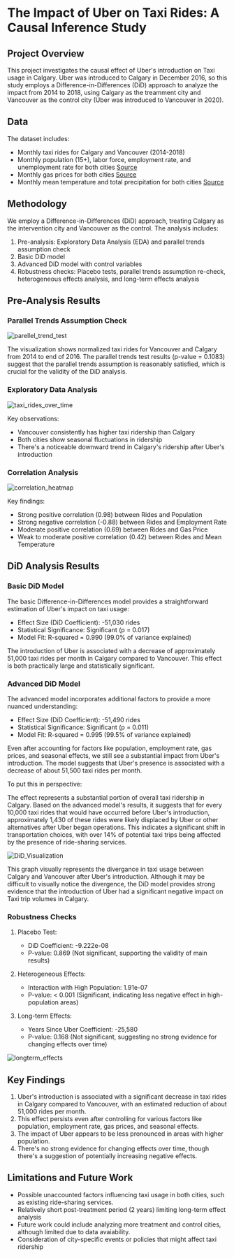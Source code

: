 # The Impact of Uber on Taxi Rides: A Causal Inference Study

## Project Overview

This project investigates the causal effect of Uber's introduction on Taxi usage in Calgary. Uber was introduced to Calgary in December 2016, so this study employs a Difference-in-Differences (DiD) approach to analyze the impact from 2014 to 2018, using Calgary as the treamment city and Vancouver as the control city (Uber was introduced to Vancouver in 2020).

## Data

The dataset includes:
- Monthly taxi rides for Calgary and Vancouver (2014-2018)
- Monthly population (15+), labor force, employment rate, and unemployment rate for both cities [Source](https://www150.statcan.gc.ca/t1/tbl1/en/tv.action?pid=1410029401&pickMembers%5B0%5D=2.5&pickMembers%5B1%5D=3.1&pickMembers%5B2%5D=4.2&cubeTimeFrame.startMonth=01&cubeTimeFrame.startYear=2010&cubeTimeFrame.endMonth=01&cubeTimeFrame.endYear=2020&referencePeriods=20100101%2C20200101)
- Monthly gas prices for both cities [Source](https://www150.statcan.gc.ca/t1/tbl1/en/tv.action?pid=1810000101&pickMembers%5B0%5D=2.2&cubeTimeFrame.startMonth=01&cubeTimeFrame.startYear=2010&cubeTimeFrame.endMonth=12&cubeTimeFrame.endYear=2020&referencePeriods=20100101%2C20201201)
- Monthly mean temperature and total precipitation for both cities [Source](https://climate.weather.gc.ca/climate_data/daily_data_e.html?hlyRange=2008-12-22%7C2024-08-10&dlyRange=1999-05-01%7C2024-08-09&mlyRange=2000-06-01%7C2007-11-01&StationID=27211&Prov=AB&urlExtension=_e.html&searchType=stnProx&optLimit=yearRange&StartYear=2010&EndYear=2020&selRowPerPage=25&Line=4&txtRadius=25&optProxType=city&selCity=51%7C2%7C114%7C4%7CCalgary&selPark=&txtCentralLatDeg=&txtCentralLatMin=0&txtCentralLatSec=0&txtCentralLongDeg=&txtCentralLongMin=0&txtCentralLongSec=0&txtLatDecDeg=&txtLongDecDeg=&timeframe=2&Day=11&Year=2019&Month=12#)

## Methodology

We employ a Difference-in-Differences (DiD) approach, treating Calgary as the intervention city and Vancouver as the control. The analysis includes:

1. Pre-analysis: Exploratory Data Analysis (EDA) and parallel trends assumption check
2. Basic DiD model
3. Advanced DiD model with control variables
4. Robustness checks: Placebo tests, parallel trends assumption re-check, heterogeneous effects analysis, and long-term effects analysis

## Pre-Analysis Results

### Parallel Trends Assumption Check

![parellel_trend_test](https://github.com/user-attachments/assets/3c1db6e0-0e55-45d7-a67d-652009e46915)

The visualization shows normalized taxi rides for Vancouver and Calgary from 2014 to end of 2016. The parallel trends test results (p-value = 0.1083) suggest that the parallel trends assumption is reasonably satisfied, which is crucial for the validity of the DiD analysis.

### Exploratory Data Analysis

![taxi_rides_over_time](https://github.com/user-attachments/assets/6b803463-83bd-4b9b-a2c2-3248bf61fcd7)

Key observations:
- Vancouver consistently has higher taxi ridership than Calgary
- Both cities show seasonal fluctuations in ridership
- There's a noticeable downward trend in Calgary's ridership after Uber's introduction

### Correlation Analysis

![correlation_heatmap](https://github.com/user-attachments/assets/287c1c0e-70e2-4360-9803-0d0669b55a71)

Key findings:
- Strong positive correlation (0.98) between Rides and Population
- Strong negative correlation (-0.88) between Rides and Employment Rate
- Moderate positive correlation (0.69) between Rides and Gas Price
- Weak to moderate positive correlation (0.42) between Rides and Mean Temperature

## DiD Analysis Results

### Basic DiD Model

The basic Difference-in-Differences model provides a straightforward estimation of Uber's impact on taxi usage:

- Effect Size (DiD Coefficient): -51,030 rides
- Statistical Significance: Significant (p = 0.017)
- Model Fit: R-squared = 0.990 (99.0% of variance explained)

The introduction of Uber is associated with a decrease of approximately 51,000 taxi rides per month in Calgary compared to Vancouver. This effect is both practically large and statistically significant.

### Advanced DiD Model

The advanced model incorporates additional factors to provide a more nuanced understanding:

- Effect Size (DiD Coefficient): -51,490 rides
- Statistical Significance: Significant (p = 0.011)
- Model Fit: R-squared = 0.995 (99.5% of variance explained)

Even after accounting for factors like population, employment rate, gas prices, and seasonal effects, we still see a substantial impact from Uber's introduction. The model suggests that Uber's presence is associated with a decrease of about 51,500 taxi rides per month.

To put this in perspective:

The effect represents a substantial portion of overall taxi ridership in Calgary. Based on the advanced model's results, it suggests that for every 10,000 taxi rides that would have occurred before Uber's introduction, approximately 1,430 of these rides were likely displaced by Uber or other alternatives after Uber began operations. This indicates a significant shift in transportation choices, with over 14% of potential taxi trips being affected by the presence of ride-sharing services.

![DiD_Visualization](https://github.com/user-attachments/assets/88c2d749-323f-4022-86ad-e873bdc11083)

This graph visually represents the divergance in taxi usage between Calgary and Vancouver after Uber's introduction. Although it may be difficult to visually notice the divergence, the DiD model provides strong evidence that the introduction of Uber had a significant negative impact on Taxi trip volumes in Calgary.

### Robustness Checks

1. Placebo Test:
   - DiD Coefficient: -9.222e-08
   - P-value: 0.869 (Not significant, supporting the validity of main results)

2. Heterogeneous Effects:
   - Interaction with High Population: 1.91e-07
   - P-value: < 0.001 (Significant, indicating less negative effect in high-population areas)

3. Long-term Effects:
   - Years Since Uber Coefficient: -25,580
   - P-value: 0.168 (Not significant, suggesting no strong evidence for changing effects over time)
  
![longterm_effects](https://github.com/user-attachments/assets/1381d8d7-3e99-438d-8164-0e1d45aaa908)

## Key Findings
1. Uber's introduction is associated with a significant decrease in taxi rides in Calgary compared to Vancouver, with an estimated reduction of about 51,000 rides per month.
2. This effect persists even after controlling for various factors like population, employment rate, gas prices, and seasonal effects.
3. The impact of Uber appears to be less pronounced in areas with higher population.
4. There's no strong evidence for changing effects over time, though there's a suggestion of potentially increasing negative effects.

## Limitations and Future Work
- Possible unaccounted factors influencing taxi usage in both cities, such as existing ride-sharing services.
- Relatively short post-treatment period (2 years) limiting long-term effect analysis
- Future work could include analyzing more treatment and control cities, although limited due to data avaiability.
- Consideration of city-specific events or policies that might affect taxi ridership
